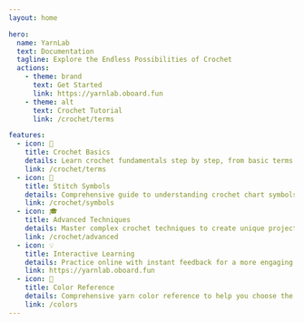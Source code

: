 ```yaml
---
layout: home

hero:
  name: YarnLab
  text: Documentation
  tagline: Explore the Endless Possibilities of Crochet
  actions:
    - theme: brand
      text: Get Started
      link: https://yarnlab.oboard.fun
    - theme: alt
      text: Crochet Tutorial
      link: /crochet/terms

features:
  - icon: 🧶
    title: Crochet Basics
    details: Learn crochet fundamentals step by step, from basic terms to essential stitches
    link: /crochet/terms
  - icon: 📖
    title: Stitch Symbols
    details: Comprehensive guide to understanding crochet chart symbols
    link: /crochet/symbols
  - icon: 🎓
    title: Advanced Techniques
    details: Master complex crochet techniques to create unique projects
    link: /crochet/advanced
  - icon: 💡
    title: Interactive Learning
    details: Practice online with instant feedback for a more engaging learning experience
    link: https://yarnlab.oboard.fun
  - icon: 🎨
    title: Color Reference
    details: Comprehensive yarn color reference to help you choose the perfect color scheme
    link: /colors
---
```


